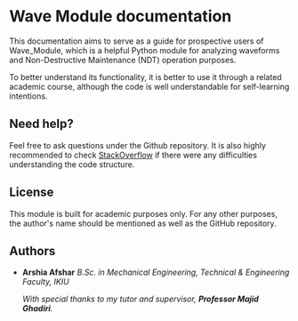 # Wave Module documentation

This documentation aims to serve as a guide for prospective users of Wave_Module, which is a helpful Python module for analyzing waveforms and Non-Destructive Maintenance (NDT) operation purposes.

To better understand its functionality, it is better to use it through a related academic course, although the code is well understandable for self-learning intentions.

## Need help?

Feel free to ask questions under the Github repository. It is also highly recommended to check [StackOverflow](https://www.stackoverflow.com) if there were any difficulties understanding the code structure.

## License

This module is built for academic purposes only. For any other purposes, the author's name should be mentioned as well as the GitHub repository.

## Authors

* **Arshia Afshar** *B.Sc. in Mechanical Engineering, Technical & Engineering Faculty, IKIU*

    *With special thanks to my tutor and supervisor, __Professor Majid Ghadiri__.*
